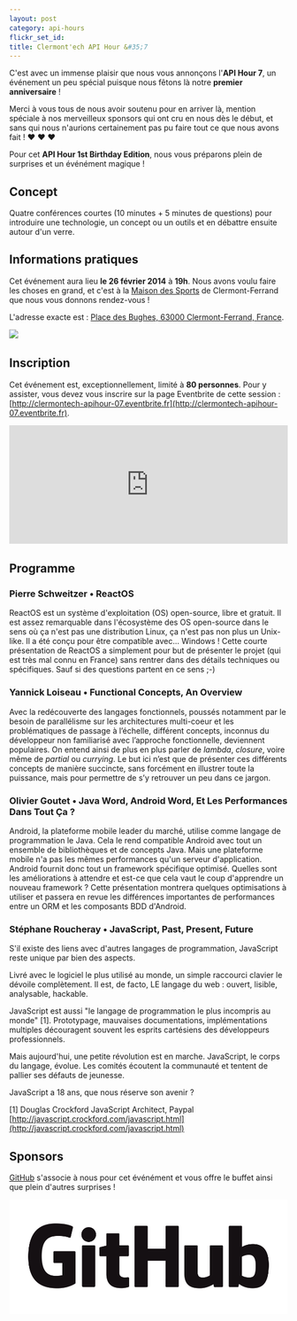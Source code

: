 ```yaml
---
layout: post
category: api-hours
flickr_set_id:
title: Clermont'ech API Hour &#35;7
---
```


C'est avec un immense plaisir que nous vous annonçons l'**API Hour 7**, un
événement un peu spécial puisque nous fêtons là notre **premier anniversaire** !

Merci à vous tous de nous avoir soutenu pour en arriver là, mention spéciale à
nos merveilleux sponsors qui ont cru en nous dès le début, et sans qui nous
n'aurions certainement pas pu faire tout ce que nous avons fait ! &hearts;
&hearts; &hearts;

Pour cet **API Hour 1st Birthday Edition**, nous vous préparons plein de
surprises et un événément magique !

## Concept

Quatre conférences courtes (10 minutes + 5 minutes de questions) pour
introduire une technologie, un concept ou un outils et en débattre ensuite
autour d'un verre.

## Informations pratiques

Cet événement aura lieu **le 26 février 2014** à **19h**. Nous avons voulu faire
les choses en grand, et c'est à la [Maison des
Sports](http://www.clermont-ferrand.fr/La-Maison-des-sports.html) de
Clermont-Ferrand que nous vous donnons rendez-vous !

L'adresse exacte est : [Place des Bughes, 63000 Clermont-Ferrand,
France](https://maps.google.com/maps?q=Maison+des+sports,+Place+des+Bughes,+Clermont-Ferrand,+France&hl=en&sll=45.786032,3.087274&sspn=0.001714,0.00228&oq=maison+des+sports+clermont&t=h&hq=Maison+des+sports,&hnear=Place+des+Bughes,+63000+Clermont-Ferrand,+France&z=16&iwloc=A).

[![](http://maps.googleapis.com/maps/api/staticmap?center=maison+des+sports&size=600x400&sensor=false&markers=color:red|45.786294,3.087301)](https://maps.google.com/maps?q=Maison+des+sports,+Place+des+Bughes,+Clermont-Ferrand,+France&hl=en&sll=45.786032,3.087274&sspn=0.001714,0.00228&oq=maison+des+sports+clermont&t=h&hq=Maison+des+sports,&hnear=Place+des+Bughes,+63000+Clermont-Ferrand,+France&z=16&iwloc=A)

## Inscription

Cet événement est, exceptionnellement, limité à **80 personnes**. Pour y
assister, vous devez vous inscrire sur la page Eventbrite de cette session :
[http://clermontech-apihour-07.eventbrite.fr](http://clermontech-apihour-07.eventbrite.fr).

<iframe src="http://www.eventbrite.com/tickets-external?eid=10570965041&amp;ref=etckt&amp;v=2" frameborder="0" height="214" width="100%" vspace="0" hspace="0" marginheight="5" marginwidth="5" scrolling="auto" allowtransparency="true">Clermont'ech Eventbrite</iframe>

## Programme

### Pierre Schweitzer • ReactOS

ReactOS est un système d'exploitation (OS) open-source, libre et gratuit. Il est
assez remarquable dans l'écosystème des OS open-source dans le sens où ça n'est
pas une distribution Linux, ça n'est pas non plus un Unix-like. Il a été conçu
pour être compatible avec... Windows ! Cette courte présentation de ReactOS a
simplement pour but de présenter le projet (qui est très mal connu en France)
sans rentrer dans des détails techniques ou spécifiques. Sauf si des questions
partent en ce sens ;-)

### Yannick Loiseau • Functional Concepts, An Overview

Avec la redécouverte des langages fonctionnels, poussés notamment par le besoin
de parallélisme sur les architectures multi-coeur et les problématiques de
passage à l’échelle, différent concepts, inconnus du développeur non familiarisé
avec l’approche fonctionnelle, deviennent populaires. On entend ainsi de plus en
plus parler de _lambda_, _closure_, voire même de _partial_ ou _currying_.  Le
but ici n’est que de présenter ces différents concepts de manière succincte,
sans forcément en illustrer toute la puissance, mais pour permettre de s’y
retrouver un peu dans ce jargon.

### Olivier Goutet • Java Word, Android Word, Et Les Performances Dans Tout Ça ?

Android, la plateforme mobile leader du marché, utilise comme langage de
programmation le Java. Cela le rend compatible Android avec tout un ensemble de
bibliothèques et de concepts Java. Mais une plateforme mobile n'a pas les mêmes
performances qu'un serveur d'application. Android fournit donc tout un framework
spécifique optimisé. Quelles sont les améliorations à attendre et est-ce que
cela vaut le coup d'apprendre un nouveau framework ? Cette présentation montrera
quelques optimisations à utiliser et passera en revue les différences
importantes de performances entre un ORM et les composants BDD d'Android.

### Stéphane Roucheray • JavaScript, Past, Present, Future

S'il existe des liens avec d'autres langages de programmation, JavaScript reste
unique par bien des aspects.

Livré avec le logiciel le plus utilisé au monde, un simple raccourci clavier le
dévoile complètement. Il est, de facto, LE langage du web : ouvert, lisible,
analysable, hackable.

JavaScript est aussi "le langage de programmation le plus incompris au monde"
[1]. Prototypage, mauvaises documentations, implémentations multiples
découragent souvent les esprits cartésiens des développeurs professionnels.

Mais aujourd'hui, une petite révolution est en marche. JavaScript, le corps du
langage, évolue. Les comités écoutent la communauté et tentent de pallier ses
défauts de jeunesse.

JavaScript a 18 ans, que nous réserve son avenir ?

[1] Douglas Crockford JavaScript Architect, Paypal
<br>[http://javascript.crockford.com/javascript.html](http://javascript.crockford.com/javascript.html)

## Sponsors

[GitHub](https://github.com/) s'associe à nous pour cet événément et vous offre
le buffet ainsi que plein d'autres surprises !

[![](/images/github-corpo.png)](https://github.com/)
